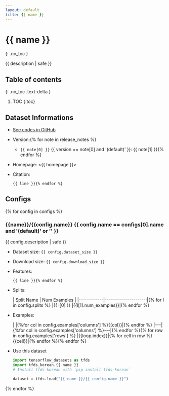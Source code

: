 ```yaml
---
layout: default
title: {{ name }}
---
```


# {{ name }}
{: .no_toc }

{{ description | safe }}

## Table of contents
{: .no_toc .text-delta }

1. TOC
{:toc}

## Dataset Informations

* [See codes in GitHub](https://github.com/jeongukjae/tfds-korean/blob/main/tfds_korean/{{name}}/{{name}}.py)
* Version:{% for note in release_notes %}
  * `{{ note[0] }}` {{ version == note[0] and '(default)' }}: {{ note[1] }}{% endfor %}
* Homepage: <{{ homepage }}>
* Citation:

  ```text{% set citation_lines = citation.split('\n') %}{% for line in citation_lines %}
  {{ line }}{% endfor %}
  ```

## Configs

{% for config in configs %}
### {{name}}/{{config.name}} {{ config.name == configs[0].name and '(default)' or '' }}

{{ config.description | safe }}

* Dataset size: `{{ config.dataset_size }}`
* Download size: `{{ config.download_size }}`
* Features:

  ```python{% set feature_lines = config.features.split('\n') %}{% for line in feature_lines %}
  {{ line }}{% endfor %}
  ```

* Splits:

  | Split Name | Num Examples        |
  |------------|--------------------:|{% for l in config.splits %}
  |{{ l[0] }}  |{{l[1].num_examples}}|{% endfor %}

* Examples:

  | |{%for col in config.examples['columns'] %}{{col}}|{% endfor %}
  |---|{%for col in config.examples['columns'] %}---|{% endfor %}{% for row in config.examples['rows'] %}
  |{{loop.index}}|{% for cell in row %}{{cell}}|{% endfor %}{% endfor %}

* Use this dataset

  ```python
  import tensorflow_datasets as tfds
  import tfds_korean.{{ name }}
  # Install tfds-korean with `pip install tfds-korean`

  dataset = tfds.load("{{ name }}/{{ config.name }}")
  ```

{% endfor %}
